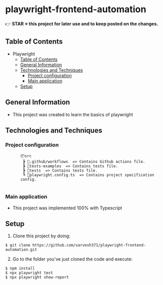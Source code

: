 # playwright-frontend-automation

👉 **STAR ⭐ this project for later use and to keep posted on the changes.**

## Table of Contents
- Playwright
    - [Table of Contents](#table-of-contents)
    - [General Information](#general-information)
    - [Technologies and Techniques](#technologies-and-techniques)
        - [Project configuration](#project-configuration)
        - [Main application](#main-application)
  - [Setup](#setup)

## General Information
- This project was created to learn the basics of playwright

## Technologies and Techniques

### Project configuration

<div style="margin-left: 3rem;" >

```
📦src
 ┣ 📂.github/workflows  => Contains Github actions file.
 ┣ 📂tests-examples  => Contains tests file.
 ┣ 📂tests  => Contains tests file.
 ┗ 📜playwright.config.ts  => Contains project specification config.
 
``` 
</div>

### Main application
- This project was implemented 100% with Typescript

## Setup
1. Clone this project by doing:
```
$ git clone https://github.com/sarvesh371/playwright-frontend-automation.git
```
2. Go to the folder you've just cloned the code and execute:
```
$ npm install
$ npx playwright test
$ npx playwright show-report
```

